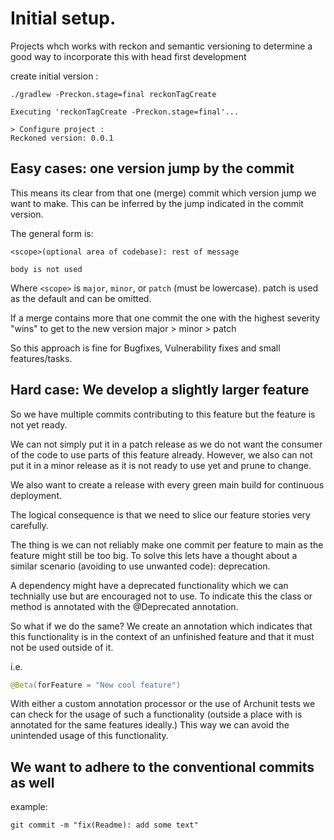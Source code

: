 # Initial setup. 

Projects whch works with reckon and semantic versioning to determine a good way to incorporate this with head first development 

create initial version : 
```shell
./gradlew -Preckon.stage=final reckonTagCreate
```

```shell
Executing 'reckonTagCreate -Preckon.stage=final'...

> Configure project :
Reckoned version: 0.0.1
```

## Easy cases: one version jump by the commit

This means its clear from that one (merge) commit which version jump we want to make. 
This can be inferred by the jump indicated in the commit version. 

The general form is:

```
<scope>(optional area of codebase): rest of message

body is not used
```

Where `<scope>` is `major`, `minor`, or `patch` (must be lowercase).
patch is used as the default and can be omitted.

If a merge contains more that one commit the one with the highest severity "wins" to get to the new version 
major > minor > patch

So this approach is fine for Bugfixes, Vulnerability fixes and small features/tasks.

## Hard case: We develop a slightly larger feature 
So we have multiple commits contributing to this feature but the feature is not yet ready. 

We can not simply put it in a patch release as we do not want the consumer of the code to use parts of this feature already. 
However, we also can not put it in a minor release as it is not ready to use yet and prune to change. 

We also want to create a release with every green main build for continuous deployment.

The logical consequence is that we need to slice our feature stories very carefully. 

The thing is we can not reliably make one commit per feature to main as the feature might still be too big. 
To solve this lets have a thought about a similar scenario (avoiding to use unwanted code): deprecation.

A dependency might have a deprecated functionality which we can technially use but are encouraged not to use. 
To indicate this the class or method is annotated with the @Deprecated annotation. 

So what if we do the same? 
We create an annotation which indicates that this functionality is in the context of an unfinished feature and that it must not be used outside of it. 

i.e. 
```java 
@Beta(forFeature = "New cool feature")
```

With either a custom annotation processor or the use of Archunit tests we can check for the usage of such a functionality (outside a place with is annotated for the same features ideally.)
This way we can avoid the unintended usage of this functionality. 


## We want to adhere to the conventional commits as well 

example:
```
git commit -m "fix(Readme): add some text"
````


